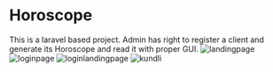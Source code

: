 # Horoscope
This is a laravel based project. Admin has right to register a client and generate its Horoscope and read it with proper GUI.
![landingpage](https://user-images.githubusercontent.com/30657768/38556176-37ebe5ac-3ce2-11e8-9072-19852837b7a8.png)
![loginpage](https://user-images.githubusercontent.com/30657768/38556180-38b81776-3ce2-11e8-9db7-c137f074e303.png)
![loginlandingpage](https://user-images.githubusercontent.com/30657768/38556182-3a0cb56e-3ce2-11e8-92ef-794986164fd9.png)
![kundli](https://user-images.githubusercontent.com/30657768/38556184-3b1b8e4e-3ce2-11e8-8c89-603bd817a4a3.png)
